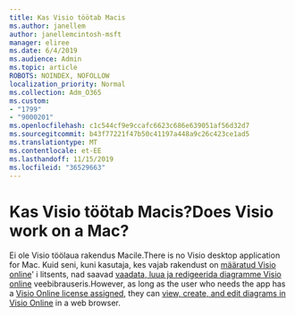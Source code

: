 ```yaml
---
title: Kas Visio töötab Macis
ms.author: janellem
author: janellemcintosh-msft
manager: eliree
ms.date: 6/4/2019
ms.audience: Admin
ms.topic: article
ROBOTS: NOINDEX, NOFOLLOW
localization_priority: Normal
ms.collection: Adm_O365
ms.custom:
- "1799"
- "9000201"
ms.openlocfilehash: c1c544cf9e9ccafc6623c686e639051af56d32d7
ms.sourcegitcommit: b43f77221f47b50c41197a448a9c26c423ce1ad5
ms.translationtype: MT
ms.contentlocale: et-EE
ms.lasthandoff: 11/15/2019
ms.locfileid: "36529663"
---
```

# <a name="does-visio-work-on-a-mac"></a><span data-ttu-id="409fa-102">Kas Visio töötab Macis?</span><span class="sxs-lookup"><span data-stu-id="409fa-102">Does Visio work on a Mac?</span></span>

<span data-ttu-id="409fa-103">Ei ole Visio töölaua rakendus Macile.</span><span class="sxs-lookup"><span data-stu-id="409fa-103">There is no Visio desktop application for Mac.</span></span> <span data-ttu-id="409fa-104">Kuid seni, kuni kasutaja, kes vajab rakendust on [määratud Visio online](https://docs.microsoft.com/office365/admin/subscriptions-and-billing/assign-licenses-to-users?wt.mc_id=OfficeAdm_ClientDIA_Alchemy1799)' i litsents, nad saavad [vaadata, luua ja redigeerida diagramme Visio online](https://support.office.com/article/06f04845-91b8-4e8f-881f-a43c970735fc?wt.mc_id=OfficeAdm_ClientDIA_Alchemy1799) veebibrauseris.</span><span class="sxs-lookup"><span data-stu-id="409fa-104">However, as long as the user who needs the app has a [Visio Online license assigned](https://docs.microsoft.com/office365/admin/subscriptions-and-billing/assign-licenses-to-users?wt.mc_id=OfficeAdm_ClientDIA_Alchemy1799), they can [view, create, and edit diagrams in Visio Online](https://support.office.com/article/06f04845-91b8-4e8f-881f-a43c970735fc?wt.mc_id=OfficeAdm_ClientDIA_Alchemy1799) in a web browser.</span></span>
  
  